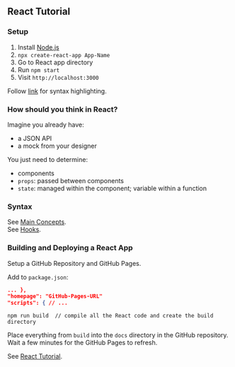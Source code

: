 ## React Tutorial

### Setup

1) Install [Node.js](https://github.com/MislavJaksic/Knowledge-Repository/tree/master/Technology/Web/NodeJS)
2) `npx create-react-app App-Name`
3) Go to React app directory
4) Run `npm start`
5) Visit `http://localhost:3000`

Follow [link](https://babeljs.io/docs/en/editors/) for syntax highlighting.  

### How should you think in React?

Imagine you already have:
* a JSON API
* a mock from your designer

You just need to determine:
* components
* `props`: passed between components
* `state`: managed within the component; variable within a function

### Syntax

See [Main Concepts](Docs/MainConcepts).  
See [Hooks](Docs/Hooks).  

### Building and Deploying a React App

Setup a GitHub Repository and GitHub Pages.  

Add to `package.json`:
```json
... },
"homepage": "GitHub-Pages-URL"
"scripts": { // ...
```

```
npm run build  // compile all the React code and create the build directory
```

Place everything from `build` into the `docs` directory in the GitHub repository.  
Wait a few minutes for the GitHub Pages to refresh.  

See [React Tutorial](ETaniaRascia/ReactTutorialTaniaRascia).  

